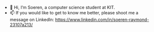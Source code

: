 - 👋 Hi, I’m Soeren, a computer science student at KIT.
- 📫 If you would like to get to know me better, please shoot me a message on LinkedIn: https://www.linkedin.com/in/soeren-raymond-23107a213/

